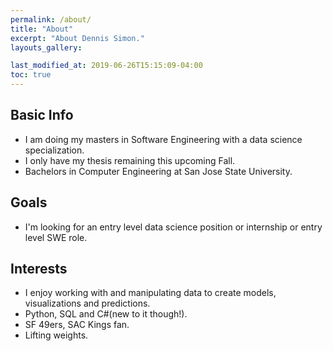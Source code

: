 ```yaml
---
permalink: /about/
title: "About"
excerpt: "About Dennis Simon."
layouts_gallery:

last_modified_at: 2019-06-26T15:15:09-04:00
toc: true
---
```


## Basic Info
* I am doing my masters in Software Engineering with a data science specialization.
* I only have my thesis remaining this upcoming Fall.
* Bachelors in Computer Engineering at San Jose State University.


## Goals
* I'm looking for an entry level data science position or internship or entry level SWE role.


## Interests
* I enjoy working with and manipulating data to create models, visualizations and predictions.
* Python, SQL and C#(new to it though!).
* SF 49ers, SAC Kings fan.
* Lifting weights.
